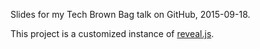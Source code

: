 Slides for my Tech Brown Bag talk on GitHub, 2015-09-18.

This project is a customized instance of [reveal.js](https://github.com/hakimel/reveal.js).
